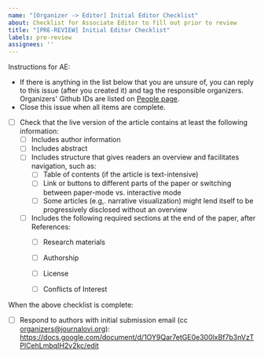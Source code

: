 ```yaml
---
name: "[Organizer -> Editor] Initial Editor Checklist"
about: Checklist for Associate Editor to fill out prior to review
title: "[PRE-REVIEW] Initial Editor Checklist"
labels: pre-review
assignees: ''
---
```


<!--
## DO NOT EDIT THIS FILE OUTSIDE OF THE journalovi/jovi-workflows REPOSITORY
##
## This file is automatically updated in all repositories within the journalovi
## Github organization whenever the version in journalovi/jovi-workflows is
## changed, so any other edits will be overwritten. To update this file, make
## a commit or pull request at https://github.com/journalovi/jovi-workflows
-->

Instructions for AE:
- If there is anything in the list below that you are unsure of, you can reply to this issue (after you created it) and tag the responsible organizers. Organizers' Github IDs are listed on [People page](https://www.journalovi.org/people.html).
- Close this issue when all items are complete.

- [ ] Check that the live version of the article contains at least the following information:
   - [ ] Includes author information
   - [ ] Includes abstract
   - [ ] Includes structure that gives readers an overview and facilitates navigation, such as:
      - [ ] Table of contents (if the article is text-intensive)
      - [ ] Link or buttons to different parts of the paper or switching between paper-mode vs. interactive mode
      - [ ] Some articles (e.g,. narrative visualization) might lend itself to be progressively disclosed without an overview
   - [ ] Includes the following required sections at the end of the paper, after References:
      - [ ] Research materials
      - [ ] Authorship
      - [ ] License
      - [ ] Conflicts of Interest


When the above checklist is complete:
- [ ] Respond to authors with initial submission email (cc organizers@journalovi.org): https://docs.google.com/document/d/1OY9Qar7etGE0e300lxBf7b3nVzTPlCehLmbqIH2v2kc/edit
